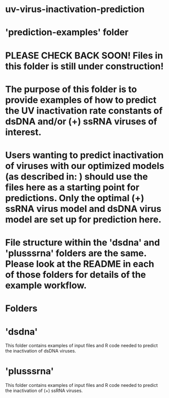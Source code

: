 # uv-virus-inactivation-prediction

# 'prediction-examples' folder

# PLEASE CHECK BACK SOON! Files in this folder is still under construction!

# The purpose of this folder is to provide examples of how to predict the UV inactivation rate constants of dsDNA and/or (+) ssRNA viruses of interest. 

# Users wanting to predict inactivation of viruses with our optimized models (as described in: ) should use the files here as a starting point for predictions. Only the optimal (+) ssRNA virus model and dsDNA virus model are set up for prediction here.

# File structure within the 'dsdna' and 'plusssrna' folders are the same. Please look at the README in each of those folders for details of the example workflow.

# Folders

# 'dsdna'
This folder contains examples of input files and R code needed to predict the inactivation of dsDNA viruses.

# 'plusssrna'
This folder contains examples of input files and R code needed to predict the inactivation of (+) ssRNA viruses.